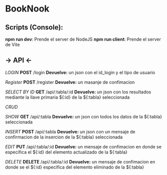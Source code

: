 # BookNook

## Scripts (Console):
**npm run dev**: Prende el server de NodeJS
**npm run client**: Prende el server de Vite


## -> API <- ##

*LOGIN*
**POST** /login
**Devuelve:** un json con el id_login y el tipo de usuario

*Register*
**POST** /register
**Devuelve:** un masanje de confimacion

*SELECT BY ID*
**GET** /api/:tabla/:id
**Devuelve:** un json con los resultados mediante la llave primaria ${:id} de la ${:tabla} seleccionada


*_CRUD_*

*SHOW*
**GET** /api/:tabla
**Devuelve:** un json con todos los datos de la ${:tabla} seleccionada 

*INSERT*
**POST** /api/:tabla
**Devuelve:** un json con un mensaje de confirmacion de la insercion de la ${:tabla} seleccionada

*EDIT*
**PUT** /api/:tabla/:id
**Devuelve:** un mensaje de confimacion en donde se especifica el ${:id} del elemento actualizado de la ${:tabla}

*DELETE*
**DELETE** /api/:tabla/:id
**Devuelve:** un mensaje de confimacion en donde se el ${:id} especifica del elemento eliminado de la ${:tabla}